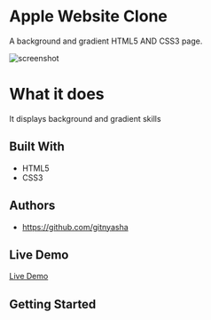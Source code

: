 # Apple Website Clone

A background and gradient HTML5 AND CSS3 page.

![screenshot]()

# What it does

It displays background and gradient skills

## Built With

- HTML5
- CSS3

## Authors

- https://github.com/gitnyasha

## Live Demo

[Live Demo]()

## Getting Started
